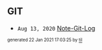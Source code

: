 ## GIT


* <code>Aug 13, 2020</code> [Note-Git-Log](2020-08-13T14-39-44-note-git-log.md)

<sup><sub>generated 22 Jan 2021 17:03:25 by <a href='https://github.com/senorprogrammer/til'>til</a></sub></sup>
